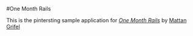 #One Month Rails 

This is the pintersting sample application for [*One Month Rails*](http://onemonthrails.com)
by [Mattan Grifel](http://www.linkedin.com/profile/view?id=69747568&trk=nav_responsive_tab_profile)